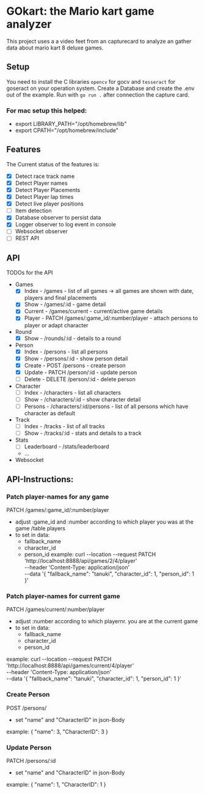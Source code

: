 # GOkart: the Mario kart game analyzer

This project uses a a video feet from an capturecard to analyze an gather data about mario kart 8 deluxe games. 

## Setup
You need to install the C libraries `opencv` for gocv and `tesseract` for goseract on your operation system. Create a Database and create the .env out of the example. Run with `go run .` after connection the capture card.

### For mac setup this helped:
- export LIBRARY_PATH="/opt/homebrew/lib"
- export CPATH="/opt/homebrew/include"


## Features
The Current status of the features is:
- [x] Detect race track name
- [x] Detect Player names
- [x] Detect Player Placements
- [x] Detect Player lap times 
- [x] Detect live player positions
- [ ] Item detection
- [x] Database observer to persist data 
- [x] Logger observer to log event in console
- [ ] Websocket observer
- [ ] REST API

## API
TODOs for the API
- Games
  - [x] Index - /games - list of all games -> all games are shown with date, players and final placements
  - [x] Show - /games/:id - game detail
  - [x] Current - /games/current - current/active game details
  - [x] Player - PATCH /games/:game_id/:number/player - attach persons to player or adapt character
- Round
  - [x] Show - /rounds/:id - details to a round
- Person
  - [x] Index - /persons - list all persons
  - [x] Show - /persons/:id - show person detail
  - [x] Create - POST /persons - create person
  - [x] Update - PATCH /person/:id - update person
  - [ ] Delete - DELETE /person/:id - delete person
- Character
  - [ ] Index - /characters - list all characters
  - [ ] Show - /characters/:id - show character detail
  - [ ] Persons - /characters/:id/persons - list of all persons which have character as default
- Track
  - [ ] Index - /tracks - list of all tracks
  - [ ] Show - /tracks/:id - stats and details to a track
- Stats
  - [ ] Leaderboard - /stats/leaderboard
  - ...
- Websocket

## API-Instructions:


### Patch player-names for any game
PATCH /games/:game_id/:number/player
- adjust :game_id and :number according to which player you was at the game /table players
- to set in data:
  - fallback_name
  - character_id
  - person_id
example:
curl --location --request PATCH 'http://localhost:8888/api/games/2/4/player' \
--header 'Content-Type: application/json' \
--data '{
  "fallback_name": "tanuki",
  "character_id": 1,
  "person_id": 1
}'


### Patch player-names for current game
PATCH /games/current/:number/player
- adjust :number according to which playernr. you are at the current game
- to set in data:
  - fallback_name
  - character_id
  - person_id

example:
curl --location --request PATCH 'http://localhost:8888/api/games/current/4/player' \
--header 'Content-Type: application/json' \
--data '{
  "fallback_name": "tanuki",
  "character_id": 1,
  "person_id": 1
}'

### Create Person
POST /persons/
- set "name" and "CharacterID" in json-Body

example:
{
    "name": 3,
    "CharacterID": 3
}


### Update Person
PATCH /persons/:id
- set "name" and "CharacterID" in json-Body

example:
{
    "name": 1,
    "CharacterID": 1
}
